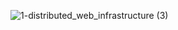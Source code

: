 ![1-distributed_web_infrastructure (3)](https://github.com/abdrea454/alx-system_engineering-devops/assets/111761537/f6895b80-8d4c-4312-8f9c-ce9ea7ea9303)
